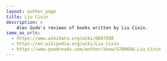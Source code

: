```yaml
---
layout: author_page
title: Liu Cixin
description: >
    Alex Gude's reviews of books written by Liu Cixin.
same_as_urls:
  - https://www.wikidata.org/wiki/Q607588
  - https://en.wikipedia.org/wiki/Liu_Cixin
  - https://www.goodreads.com/author/show/5780686.Liu_Cixin
---
```

